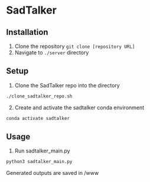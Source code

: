 # SadTalker

## Installation

1. Clone the repository `git clone [repository URL]`
2. Navigate to `./server` directory

## Setup

1. Clone the SadTalker repo into the directory

```bash
./clone_sadtalker_repo.sh
```

2. Create and activate the sadtalker conda environment

```python
conda activate sadtalker
```

## Usage

1. Run sadtalker_main.py

```python
python3 sadtalker_main.py
```

Generated outputs are saved in /www
